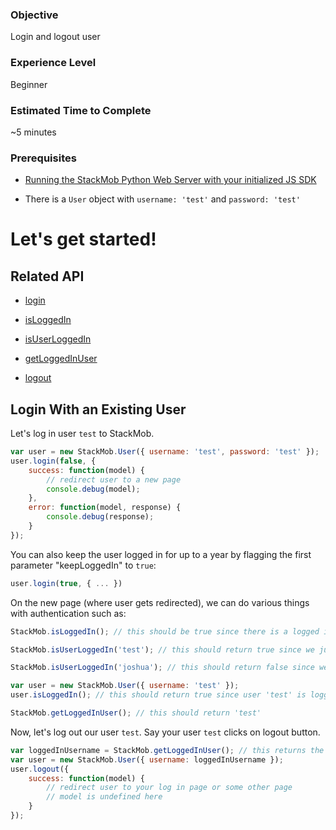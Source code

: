 <h3>Objective</h3>
Login and logout user

<h3>Experience Level</h3>
Beginner

<h3>Estimated Time to Complete</h3>
~5 minutes

<h3>Prerequisites</h3>

* <a href="https://developer.stackmob.com/stackmob-js-sdk/configure" target="_blank">Running the StackMob Python Web Server with your initialized JS SDK</a>

* There is a `User` object with `username: 'test'` and `password: 'test'`

<h1>Let's get started!</h1>

<h2>Related API</h2>

* <a href="https://developer.stackmob.com/stackmob-js-sdk/api-docs#a-login" target="_blank">login</a>

* <a href="https://developer.stackmob.com/stackmob-js-sdk/api-docs#a-isloggedin_-_stackmob" target="_blank">isLoggedIn</a>

* <a href="https://developer.stackmob.com/stackmob-js-sdk/api-docs#a-isuserloggedin" target="_blank">isUserLoggedIn</a>

* <a href="https://developer.stackmob.com/stackmob-js-sdk/api-docs#a-getloggedinuser" target="_blank">getLoggedInUser</a>

* <a href="https://developer.stackmob.com/stackmob-js-sdk/api-docs#a-logout" target="_blank">logout</a>

<h2>Login With an Existing User</h2>

Let's log in user `test` to StackMob.

```js
var user = new StackMob.User({ username: 'test', password: 'test' });
user.login(false, {
	success: function(model) {
		// redirect user to a new page
		console.debug(model);
	},
	error: function(model, response) {
		console.debug(response);
	}
});
```

You can also keep the user logged in for up to a year by flagging the first parameter "keepLoggedIn" to `true`:

```js
user.login(true, { ... })
```

On the new page (where user gets redirected), we can do various things with authentication such as:

```js
StackMob.isLoggedIn(); // this should be true since there is a logged in user

StackMob.isUserLoggedIn('test'); // this should return true since we just logged 'test' in to your webapp

StackMob.isUserLoggedIn('joshua'); // this should return false since we did not log in with user 'joshua'

var user = new StackMob.User({ username: 'test' });
user.isLoggedIn(); // this should return true since user 'test' is logged in

StackMob.getLoggedInUser(); // this should return 'test'
```

Now, let's log out our user `test`. Say your user `test` clicks on logout button.

```js
var loggedInUsername = StackMob.getLoggedInUser(); // this returns the username for the logged in user
var user = new StackMob.User({ username: loggedInUsername });
user.logout({
	success: function(model) {
		// redirect user to your log in page or some other page
		// model is undefined here
	}
});
```
